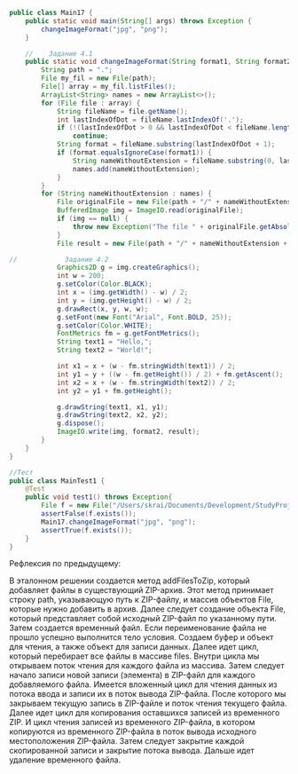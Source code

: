 
```java
public class Main17 {
    public static void main(String[] args) throws Exception {
        changeImageFormat("jpg", "png");
    }

    //    Задание 4.1
    public static void changeImageFormat(String format1, String format2) throws Exception {
        String path = ".";
        File my_fil = new File(path);
        File[] array = my_fil.listFiles();
        ArrayList<String> names = new ArrayList<>();
        for (File file : array) {
            String fileName = file.getName();
            int lastIndexOfDot = fileName.lastIndexOf('.');
            if (!(lastIndexOfDot > 0 && lastIndexOfDot < fileName.length() - 1))
                continue;
            String format = fileName.substring(lastIndexOfDot + 1);
            if (format.equalsIgnoreCase(format1)) {
                String nameWithoutExtension = fileName.substring(0, lastIndexOfDot);
                names.add(nameWithoutExtension);
            }
        }
        for (String nameWithoutExtension : names) {
            File originalFile = new File(path + "/" + nameWithoutExtension + "." + format1);
            BufferedImage img = ImageIO.read(originalFile);
            if (img == null) {
                throw new Exception("The file " + originalFile.getAbsolutePath() + " could not be opened as an image.");
            }
            File result = new File(path + "/" + nameWithoutExtension + "." + format2);

//            Задание 4.2
            Graphics2D g = img.createGraphics();
            int w = 200;
            g.setColor(Color.BLACK);
            int x = (img.getWidth() - w) / 2;
            int y = (img.getHeight() - w) / 2;
            g.drawRect(x, y, w, w);
            g.setFont(new Font("Arial", Font.BOLD, 25));
            g.setColor(Color.WHITE);
            FontMetrics fm = g.getFontMetrics();
            String text1 = "Hello,";
            String text2 = "World!";

            int x1 = x + (w - fm.stringWidth(text1)) / 2;
            int y1 = y + ((w - fm.getHeight()) / 2) + fm.getAscent();
            int x2 = x + (w - fm.stringWidth(text2)) / 2;
            int y2 = y1 + fm.getHeight();

            g.drawString(text1, x1, y1);
            g.drawString(text2, x2, y2);
            g.dispose();
            ImageIO.write(img, format2, result);
        }
    }
}

//Тест
public class MainTest1 {
    @Test
    public void test1() throws Exception{
        File f = new File("/Users/skrai/Documents/Development/StudyProjects/Lessons-repository/Lessons/src/Task177/DT9VomB92dE.png");
        assertFalse(f.exists());
        Main17.changeImageFormat("jpg", "png");
        assertTrue(f.exists());
    }
}
```
Рефлексия по предыдущему:

В эталонном решении создается метод addFilesToZip,
который добавляет файлы в существующий ZIP-архив.
Этот метод принимает строку path, указывающую путь 
к ZIP-файлу, и массив объектов File,
которые нужно добавить в архив.
Далее следует создание объекта File,
который представляет собой исходный ZIP-файл по указанному пути.
Затем создается временный файл.
Если переименование файла не прошло успешно выполнится тело условия.
Создаем буфер и объект для чтения, а также объект для записи данных.
Далее идет цикл, который перебирает все файлы в массиве files.
Внутри цикла мы открываем поток чтения для каждого файла из массива.
Затем следует начало записи новой записи (элемента) в ZIP-файл для каждого добавляемого файла.
Имеется вложенный цикл для чтения данных из потока ввода и записи их в поток вывода ZIP-файла.
После которого мы закрываем текущую запись в ZIP-файле и поток чтения текущего файла.
Далее идет цикл для копирования оставшихся записей из временного ZIP.
И цикл чтения записей из временного ZIP-файла, 
в котором копируются из временного ZIP-файла в поток вывода исходного местоположения ZIP-файла.
Затем следует закрытие каждой скопированной записи и закрытие потока вывода.
Дальше идет удаление временного файла.
